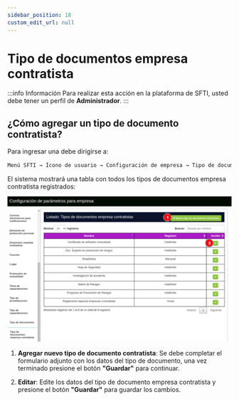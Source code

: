 ```yaml
---
sidebar_position: 18
custom_edit_url: null
---
```

# Tipo de documentos empresa contratista

:::info Información 
Para realizar esta acción en la plataforma de SFTI, usted debe tener un perfil de **Administrador**.
:::

## ¿Cómo agregar un tipo de documento contratista?
Para ingresar una debe dirigirse a:

<div align="center">

```bash
Menú SFTI → Ícono de usuario → Configuración de empresa → Tipo de documentos empresa contratista
```
</div>

El sistema mostrará una tabla con todos los tipos de documentos empresa contratista registrados:

<div align="center">

![tipo de documentos empresa contratista](/img/img_manual/img_configuracion/2023-08-08_10-03.png)

</div>

1. **Agregar nuevo tipo de documento contratista**: Se debe completar el formulario adjunto con los datos del tipo de documento, una vez terminado presione el botón **"Guardar"** para continuar.

2. **Editar**: Edite los datos del tipo de documento empresa contratista y presione el botón **"Guardar"** para guardar los cambios.
